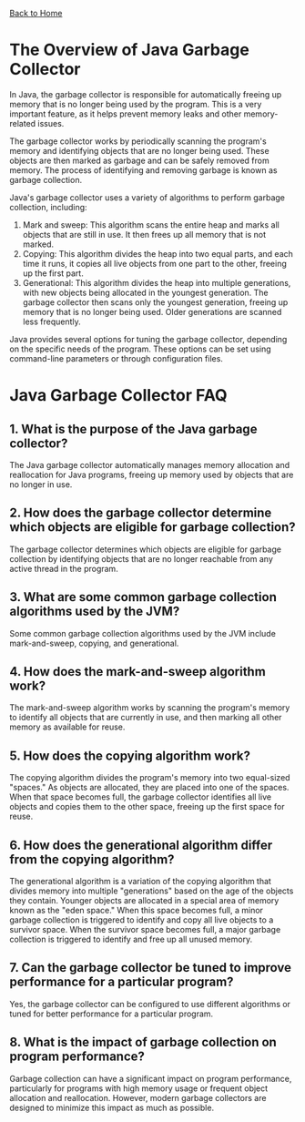 [Back to Home](../README.md)
# The Overview of Java Garbage Collector
In Java, the garbage collector is responsible for 
automatically freeing up memory that is no longer being used by the program. 
This is a very important feature, 
as it helps prevent memory leaks 
and other memory-related issues.

The garbage collector works 
by periodically scanning the program's memory
and identifying objects that are no longer being used.
These objects are then marked as garbage 
and can be safely removed from memory.
The process of identifying and removing garbage 
is known as garbage collection.

Java's garbage collector uses a variety of algorithms
to perform garbage collection, including:
1. Mark and sweep: This algorithm scans the entire heap 
and marks all objects that are still in use. 
It then frees up all memory that is not marked.
2. Copying: This algorithm divides the heap into two equal parts, 
and each time it runs, it copies all live objects 
from one part to the other, 
freeing up the first part.
3. Generational: This algorithm divides the heap into multiple generations, 
with new objects being allocated in the youngest generation. 
The garbage collector then scans only the youngest generation,
freeing up memory that is no longer being used.
Older generations are scanned less frequently.

Java provides several options for tuning the garbage collector, 
depending on the specific needs of the program. 
These options can be set using command-line parameters 
or through configuration files.

# Java Garbage Collector FAQ
## 1. What is the purpose of the Java garbage collector?
The Java garbage collector automatically manages memory allocation 
and reallocation for Java programs, freeing up memory used 
by objects that are no longer in use.

## 2. How does the garbage collector determine which objects are eligible for garbage collection?
The garbage collector determines which objects are eligible 
for garbage collection by identifying objects 
that are no longer reachable from any active thread in the program.

## 3. What are some common garbage collection algorithms used by the JVM?
Some common garbage collection algorithms used 
by the JVM include mark-and-sweep, copying, 
and generational.

## 4. How does the mark-and-sweep algorithm work?
The mark-and-sweep algorithm works 
by scanning the program's memory to identify all objects 
that are currently in use, 
and then marking all other memory as available for reuse.

## 5. How does the copying algorithm work?
The copying algorithm divides the program's memory 
into two equal-sized "spaces." 
As objects are allocated, 
they are placed into one of the spaces. 
When that space becomes full, 
the garbage collector identifies all live objects 
and copies them to the other space,
freeing up the first space for reuse.

## 6. How does the generational algorithm differ from the copying algorithm?
The generational algorithm is a variation of the copying algorithm 
that divides memory into multiple "generations" 
based on the age of the objects they contain. 
Younger objects are allocated in a special area 
of memory known as the "eden space."
When this space becomes full, 
a minor garbage collection is triggered to identify 
and copy all live objects to a survivor space. 
When the survivor space becomes full, 
a major garbage collection is triggered to identify 
and free up all unused memory.

## 7. Can the garbage collector be tuned to improve performance for a particular program?
Yes, the garbage collector can be configured 
to use different algorithms or tuned for better performance 
for a particular program.

## 8. What is the impact of garbage collection on program performance?
Garbage collection can have a significant impact 
on program performance, particularly for programs 
with high memory usage or frequent object allocation
and reallocation. 
However, modern garbage collectors are designed 
to minimize this impact as much as possible.